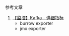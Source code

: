 参考文章

1. [【监控】Kafka - 详细指标](https://www.jianshu.com/p/92ae7e5992e2)
    - burrow exporter
    - jmx exporter



